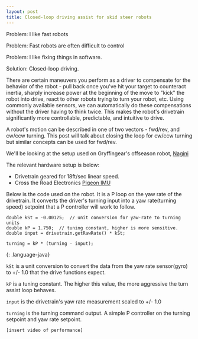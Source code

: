 ```yaml
---
layout: post
title: Closed-loop driving assist for skid steer robots
---
```


Problem: I like fast robots

Problem: Fast robots are often difficult to control

Problem: I like fixing things in software.

Solution: Closed-loop driving.

There are certain maneuvers you perform as a driver to compensate for the behavior of the robot - pull back once you've hit your target to counteract inertia, sharply increase power at the beginning of the move to "kick" the robot into drive, react to other robots trying to turn your robot, etc. Using commonly available sensors, we can automatically do these compensations without the driver having to think twice. This makes the robot's drivetrain significantly more controllable, predictable, and intuitive to drive. 


A robot's motion can be described in one of two vectors - fwd/rev, and cw/ccw turning. This post will talk about closing the loop for cw/ccw turning but similar concepts can be used for fwd/rev.

We'll be looking at the setup used on Gryffingear's offseason robot, [Nagini](https://www.youtube.com/watch?v=0BoCybF3fTw)

The relevant hardware setup is below:
* Drivetrain geared for 18ft/sec linear speed.
* Cross the Road Electronics [Pigeon IMU](http://www.ctr-electronics.com/gadgeteer-imu-module-pigeon.html)

Below is the code used on the robot. It is a P loop on the yaw rate of the drivetrain. It converts the driver's turning input into a yaw rate(turning speed) setpoint that a P controller will work to follow. 

~~~
double kSt = -0.00125;	// unit conversion for yaw-rate to turning units
double kP = 1.750;	// tuning constant, higher is more sensitive.
double input = drivetrain.getRawRate() * kSt;
	
turning = kP * (turning - input);
~~~
{: .language-java}

`kSt` is a unit conversion to convert the data from the yaw rate sensor(gyro) to +/- 1.0 that the drive functions expect. 

`kP` is a tuning constant. The higher this value, the more aggressive the turn assist loop behaves.

`input` is the drivetrain's yaw rate measurement scaled to +/- 1.0

`turning` is the turning command output. A simple P controller on the turning setpoint and yaw rate setpoint. 


`[insert video of performance]`
